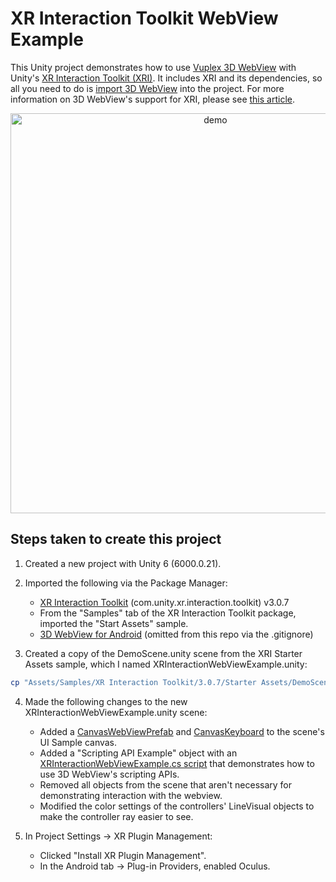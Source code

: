 # XR Interaction Toolkit WebView Example

This Unity project demonstrates how to use [Vuplex 3D WebView](https://developer.vuplex.com) with Unity's [XR Interaction Toolkit (XRI)](https://docs.unity3d.com/Packages/com.unity.xr.interaction.toolkit@1.0/manual/index.html). It includes XRI and its dependencies, so all you need to do is [import 3D WebView](https://store.vuplex.com/webview/overview) into the project. For more information on 3D WebView's support for XRI, please see [this article](https://support.vuplex.com/articles/xr-interaction-toolkit).

<p align="center">
  <img alt="demo" src="./demo.gif" width="640">
</p>

## Steps taken to create this project

1. Created a new project with Unity 6 (6000.0.21).

2. Imported the following via the Package Manager:
    - [XR Interaction Toolkit](https://docs.unity3d.com/Packages/com.unity.xr.interaction.toolkit@3.0/manual/index.html) (com.unity.xr.interaction.toolkit) v3.0.7
    - From the "Samples" tab of the XR Interaction Toolkit package, imported the "Start Assets" sample.
    - [3D WebView for Android](https://store.vuplex.com/webview/android) (omitted from this repo via the .gitignore)

3. Created a copy of the DemoScene.unity scene from the XRI Starter Assets sample, which I named XRInteractionWebViewExample.unity:

```sh
cp "Assets/Samples/XR Interaction Toolkit/3.0.7/Starter Assets/DemoScene.unity" Assets/Scenes/XRInteractionWebViewExample.unity
```

4. Made the following changes to the new XRInteractionWebViewExample.unity scene:
    - Added a [CanvasWebViewPrefab](https://developer.vuplex.com/webview/CanvasWebViewPrefab) and [CanvasKeyboard](https://developer.vuplex.com/webview/CanvasKeyboard) to the scene's UI Sample canvas.
    - Added a "Scripting API Example" object with an [XRInteractionWebViewExample.cs script](Assets/Scripts/XRInteractionWebViewExample.cs) that demonstrates how to use 3D WebView's scripting APIs.
    - Removed all objects from the scene that aren't necessary for demonstrating interaction with the webview.
    - Modified the color settings of the controllers' LineVisual objects to make the controller ray easier to see.

5. In Project Settings -> XR Plugin Management:
    - Clicked "Install XR Plugin Management".
    - In the Android tab -> Plug-in Providers, enabled Oculus.
